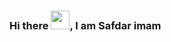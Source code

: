 ### Hi there <img src="https://raw.githubusercontent.com/MartinHeinz/MartinHeinz/master/wave.gif" width="30px">, I am Safdar imam

<!--
**Safdarimam786/safdarimam786** is a ✨ _special_ ✨ repository because its `README.md` (this file) appears on your GitHub profile.

Here are some ideas to get you started:

- 🔭 I’m currently working on ...
- 🌱 I’m currently learning ...
- 👯 I’m looking to collaborate on ...
- 🤔 I’m looking for help with ...
- 💬 Ask me about ...
- 📫 How to reach me: ...
- 😄 Pronouns: ...
- ⚡ Fun fact: ...
-->
